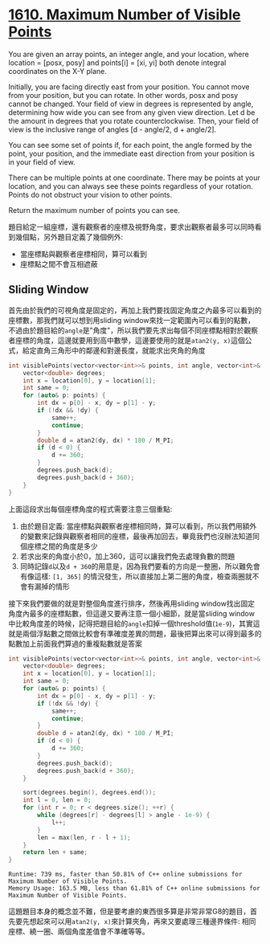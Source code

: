 # [1610. Maximum Number of Visible Points](https://leetcode.com/problems/maximum-number-of-visible-points/)

You are given an array points, an integer angle, and your location, where location = [posx, posy] and points[i] = [xi, yi] both denote integral coordinates on the X-Y plane.

Initially, you are facing directly east from your position. You cannot move from your position, but you can rotate. In other words, posx and posy cannot be changed. Your field of view in degrees is represented by angle, determining how wide you can see from any given view direction. Let d be the amount in degrees that you rotate counterclockwise. Then, your field of view is the inclusive range of angles [d - angle/2, d + angle/2].

You can see some set of points if, for each point, the angle formed by the point, your position, and the immediate east direction from your position is in your field of view.

There can be multiple points at one coordinate. There may be points at your location, and you can always see these points regardless of your rotation. Points do not obstruct your vision to other points.

Return the maximum number of points you can see.

題目給定一組座標，還有觀察者的座標及視野角度，要求出觀察者最多可以同時看到幾個點，另外題目定義了幾個例外:
- 當座標點與觀察者座標相同，算可以看到
- 座標點之間不會互相遮蔽

## Sliding Window
首先由於我們的可視角度是固定的，再加上我們要找固定角度之內最多可以看到的座標數，那我們就可以想到用sliding window來找一定範圍內可以看到的點數，不過由於題目給的`angle`是"角度"，所以我們要先求出每個不同座標點相對於觀察者座標的角度，這邊就要用到高中數學，這邊要使用的就是`atan2(y, x)`這個公式，給定直角三角形中的鄰邊和對邊長度，就能求出夾角的角度

```cpp
int visiblePoints(vector<vector<int>>& points, int angle, vector<int>& location) {
    vector<double> degrees;
    int x = location[0], y = location[1];
    int same = 0;
    for (auto& p: points) {
        int dx = p[0] - x, dy = p[1] - y;
        if (!dx && !dy) {
            same++;
            continue;
        }
        double d = atan2(dy, dx) * 180 / M_PI;
        if (d < 0) {
            d += 360;
        }
        degrees.push_back(d);
        degrees.push_back(d + 360);
    }
}
```

上面這段求出每個座標角度的程式需要注意三個重點:
1. 由於題目定義: 當座標點與觀察者座標相同時，算可以看到，所以我們用額外的變數來記錄與觀察者相同的座標，最後再加回去，畢竟我們也沒辦法知道同個座標之間的角度是多少
2. 若求出來的角度小於0，加上360，這可以讓我們免去處理負數的問題
3. 同時記錄`d`以及`d + 360`的用意是，因為我們要看的方向是一整圈，所以難免會有像這樣: `[1, 365]` 的情況發生，所以直接加上第二圈的角度，檢查兩圈就不會有漏掉的情形

接下來我們要做的就是對整個角度進行排序，然後再用sliding window找出固定角度內最多的座標點數，但這邊又要再注意一個小細節，就是當sliding window中比較角度差的時候，記得把題目給的`angle`扣掉一個threshold值(`1e-9`)，其實這就是兩個浮點數之間做比較會有準確度差異的問題，最後把算出來可以得到最多的點數加上前面我們算過的重複點數就是答案
```cpp
int visiblePoints(vector<vector<int>>& points, int angle, vector<int>& location) {
    vector<double> degrees;
    int x = location[0], y = location[1];
    int same = 0;
    for (auto& p: points) {
        int dx = p[0] - x, dy = p[1] - y;
        if (!dx && !dy) {
            same++;
            continue;
        }
        double d = atan2(dy, dx) * 180 / M_PI;
        if (d < 0) {
            d += 360;
        }
        degrees.push_back(d);
        degrees.push_back(d + 360);
    }

    sort(degrees.begin(), degrees.end());
    int l = 0, len = 0;
    for (int r = 0; r < degrees.size(); ++r) {
        while (degrees[r] - degrees[l] > angle - 1e-9) {
            l++;
        }
        len = max(len, r - l + 1);
    }
    return len + same;
}
```

```
Runtime: 739 ms, faster than 50.81% of C++ online submissions for Maximum Number of Visible Points.
Memory Usage: 163.5 MB, less than 61.81% of C++ online submissions for Maximum Number of Visible Points.
```

這題題目本身的概念並不難，但是要考慮的東西很多算是非常非常G8的題目，首先要先想起來可以用`atan2(y, x)`來計算夾角，再來又要處理三種邊界條件: 相同座標、繞一圈、兩個角度差值會不準確等等。
